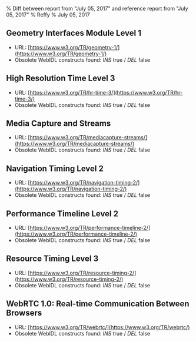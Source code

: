 % Diff between report from "July 05, 2017" and reference report from "July 05, 2017"
% Reffy
% July 05, 2017

## Geometry Interfaces Module Level 1

- URL: [https://www.w3.org/TR/geometry-1/](https://www.w3.org/TR/geometry-1/)
- Obsolete WebIDL constructs found: *INS* true / *DEL* false


## High Resolution Time Level 3

- URL: [https://www.w3.org/TR/hr-time-3/](https://www.w3.org/TR/hr-time-3/)
- Obsolete WebIDL constructs found: *INS* true / *DEL* false


## Media Capture and Streams

- URL: [https://www.w3.org/TR/mediacapture-streams/](https://www.w3.org/TR/mediacapture-streams/)
- Obsolete WebIDL constructs found: *INS* true / *DEL* false


## Navigation Timing Level 2

- URL: [https://www.w3.org/TR/navigation-timing-2/](https://www.w3.org/TR/navigation-timing-2/)
- Obsolete WebIDL constructs found: *INS* true / *DEL* false


## Performance Timeline Level 2

- URL: [https://www.w3.org/TR/performance-timeline-2/](https://www.w3.org/TR/performance-timeline-2/)
- Obsolete WebIDL constructs found: *INS* true / *DEL* false


## Resource Timing Level 3

- URL: [https://www.w3.org/TR/resource-timing-2/](https://www.w3.org/TR/resource-timing-2/)
- Obsolete WebIDL constructs found: *INS* true / *DEL* false


## WebRTC 1.0: Real-time Communication Between Browsers

- URL: [https://www.w3.org/TR/webrtc/](https://www.w3.org/TR/webrtc/)
- Obsolete WebIDL constructs found: *INS* true / *DEL* false


